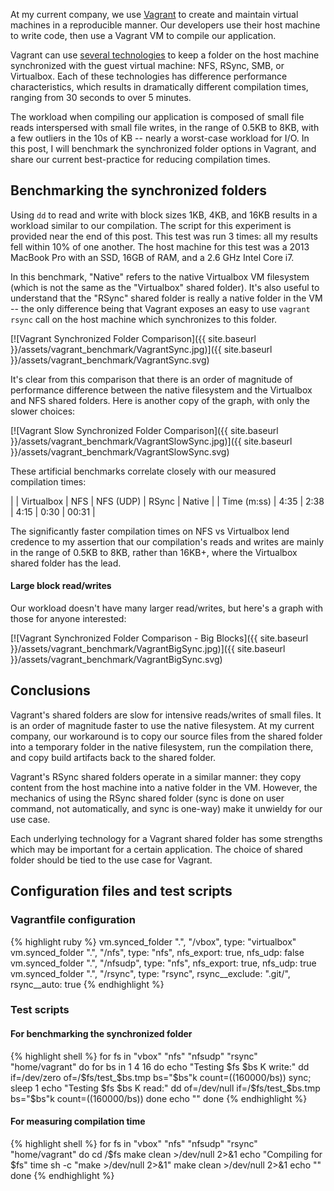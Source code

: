 At my current company, we use [Vagrant](https://www.vagrantup.com) to create and maintain virtual machines in a reproducible manner. Our developers use their host machine to write code, then use a Vagrant VM to compile our application.

Vagrant can use [several technologies](https://www.vagrantup.com/docs/synced-folders/) to keep a folder on the host machine synchronized with the guest virtual machine: NFS, RSync, SMB, or Virtualbox. Each of these technologies has difference performance characteristics, which results in dramatically different compilation times, ranging from 30 seconds to over 5 minutes.

The workload when compiling our application is composed of small file reads interspersed with small file writes, in the range of 0.5KB to 8KB, with a few outliers in the 10s of KB -- nearly a worst-case workload for I/O. In this post, I will benchmark the synchronized folder options in Vagrant, and share our current best-practice for reducing compilation times.

## Benchmarking the synchronized folders

Using `dd` to read and write with block sizes 1KB, 4KB, and 16KB results in a workload similar to our compilation. The script for this experiment is provided near the end of this post. This test was run 3 times: all my results fell within 10% of one another. The host machine for this test was a 2013 MacBook Pro with an SSD, 16GB of RAM, and a 2.6 GHz Intel Core i7.

In this benchmark, "Native" refers to the native Virtualbox VM filesystem (which is not the same as the "Virtualbox" shared folder). It's also useful to understand that the "RSync" shared folder is really a native folder in the VM -- the only difference being that Vagrant exposes an easy to use `vagrant rsync` call on the host machine which synchronizes to this folder.

[![Vagrant Synchronized Folder Comparison]({{ site.baseurl }}/assets/vagrant_benchmark/VagrantSync.jpg)]({{ site.baseurl }}/assets/vagrant_benchmark/VagrantSync.svg)

It's clear from this comparison that there is an order of magnitude of performance difference between the native filesystem and the Virtualbox and NFS shared folders. Here is another copy of the graph, with only the slower choices:

[![Vagrant Slow Synchronized Folder Comparison]({{ site.baseurl }}/assets/vagrant_benchmark/VagrantSlowSync.jpg)]({{ site.baseurl }}/assets/vagrant_benchmark/VagrantSlowSync.svg)

These artificial benchmarks correlate closely with our measured compilation times:

|             | Virtualbox | NFS  | NFS (UDP) | RSync | Native |
| Time (m:ss) | 4:35       | 2:38 | 4:15      | 0:30  | 00:31  |

The significantly faster compilation times on NFS vs Virtualbox lend credence to my assertion that our compilation's reads and writes are mainly in the range of 0.5KB to 8KB, rather than 16KB+, where the Virtualbox shared folder has the lead.

#### Large block read/writes

Our workload doesn't have many larger read/writes, but here's a graph with those for anyone interested:

[![Vagrant Synchronized Folder Comparison - Big Blocks]({{ site.baseurl }}/assets/vagrant_benchmark/VagrantBigSync.jpg)]({{ site.baseurl }}/assets/vagrant_benchmark/VagrantBigSync.svg)

## Conclusions

Vagrant's shared folders are slow for intensive reads/writes of small files. It is an order of magnitude faster to use the native filesystem. At my current company, our workaround is to copy our source files from the shared folder into a temporary folder in the native filesystem, run the compilation there, and copy build artifacts back to the shared folder.

Vagrant's RSync shared folders operate in a similar manner: they copy content from the host machine into a native folder in the VM. However, the mechanics of using the RSync shared folder (sync is done on user command, not automatically, and sync is one-way) make it unwieldy for our use case.

Each underlying technology for a Vagrant shared folder has some strengths which may be important for a certain application. The choice of shared folder should be tied to the use case for Vagrant.

## Configuration files and test scripts

### Vagrantfile configuration

{% highlight ruby %}
    vm.synced_folder ".", "/vbox", type: "virtualbox"
    vm.synced_folder ".", "/nfs", type: "nfs",
      nfs_export: true,
      nfs_udp: false
    vm.synced_folder ".", "/nfsudp", type: "nfs",
      nfs_export: true,
      nfs_udp: true
    vm.synced_folder ".", "/rsync", type: "rsync",
      rsync__exclude: ".git/",
      rsync__auto: true
{% endhighlight %}

### Test scripts

#### For benchmarking the synchronized folder

{% highlight shell %}
for fs in "vbox" "nfs" "nfsudp" "rsync" "home/vagrant"
do
  for bs in 1 4 16
  do
    echo "Testing $fs $bs K write:"
    dd if=/dev/zero of=/$fs/test_$bs.tmp bs="$bs"k count=$((160000/$bs))
    sync; sleep 1
    echo "Testing $fs $bs K read:"
    dd of=/dev/null if=/$fs/test_$bs.tmp bs="$bs"k count=$((160000/$bs))
  done
  echo ""
done
{% endhighlight %}

#### For measuring compilation time

{% highlight shell %}
for fs in "vbox" "nfs" "nfsudp" "rsync" "home/vagrant"
do
  cd /$fs
  make clean >/dev/null 2>&1
  echo "Compiling for $fs"
  time sh -c "make >/dev/null 2>&1"
  make clean >/dev/null 2>&1
  echo ""
done
{% endhighlight %}
